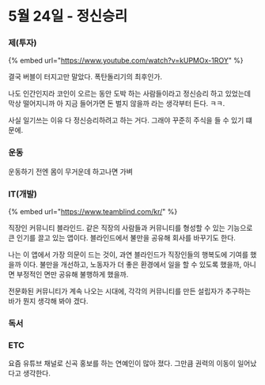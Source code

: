 # 5월 24일 - 정신승리

### 제\(투자\)

{% embed url="https://www.youtube.com/watch?v=kUPMOx-1ROY" %}

결국 버블이 터지고만 말았다. 폭탄돌리기의 최후인가. 

나도 인간인지라 코인이 오르는 동안 도박 하는 사람들이라고 정신승리 하고 있었는데 막상 떨어지니까 아 지금 들어가면 돈 벌지 않을까 라는 생각부터 든다. ㅋㅋ. 

사실 일기쓰는 이유 다 정신승리하려고 하는 거다. 그래야 꾸준히 주식을 들 수 있기 떄문에.



### 운동

운동하기 전엔 몸이 무거운데 하고나면 가벼

### IT\(개발\)

{% embed url="https://www.teamblind.com/kr/" %}

직장인 커뮤니티 블라인드. 같은 직장의 사람들과 커뮤니티를 형성할 수 있는 기능으로 큰 인기를 끌고 있는 앱이다. 블라인드에서 불만을 공유해 회사를 바꾸기도 한다.

나는 이 앱에서 가장 의문이 드는 것이, 과연 블라인드가 직장인들의 행복도에 기여를 했을까 이다. 불만을 개선하고, 노동자가 더 좋은 환경에서 일을 할 수 있도록 했을까, 아니면 부정적인 면만 공유해 불행하게 했을까.

전문화된 커뮤니티가 계속 나오는 시대에, 각각의 커뮤니티를 만든 설립자가 추구하는 바가 뭔지 생각해 봐야 겠다. 

### 독서



### ETC

요즘 유튜브 채널로 신곡 홍보를 하는 연예인이 많아 졌다. 그만큼 권력의 이동이 일어났다고 생각한다.

